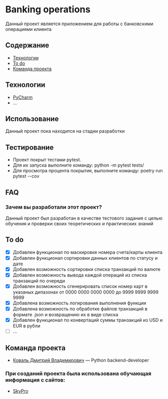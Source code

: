 # Banking operations
Данный проект является приложением для работы с банковскими операциями клиента

## Содержание
- [Технологии](#технологии)
- [To do](#to-do)
- [Команда проекта](#команда-проекта)

## Технологии
- [PyCharm](https://www.jetbrains.com/pycharm/)
- ...

## Использование

Данный проект пока находится на стадии разработки

## Тестирование
- Проект покрыт тестами pytest. 
- Для их запуска выполните команду: python -m pytest tests/
- Для просмотра процента покрытия, выполните команду: poetry run pytest --cov

## FAQ

### Зачем вы разработали этот проект?

Данный проект был разработан в качестве тестового задания с целью обучения и проверки 
своих теоретических и практических знаний

## To do
- [x] Добавлен функционал по маскировке номера счета/карты клиента
- [x] Добавлен функционал сортировки данных клиентов по статусу и дате
- [x] Добавлен возможность сортировки списка транзакций по валюте
- [x] Добавлен возможность вывода каждой операций из списка транзакций по очереди
- [x] Добавлен возможность сгенерировать список номер карт в указаных дипазонах от 0000 0000 0000 0000 до 9999 9999 9999 9999
- [x] Добавлена возможность логирования выполнения функции
- [x] Добавлена возможность по обработке файлов транзакций в формате .json и возвращению их в виде списка
- [x] Добавлен функционал по конвертаций суммы транзакций из USD и EUR в рубли
- [ ] ...

## Команда проекта

- [Коваль Дмитрий Владимирович]() — Python backend-developer 


### При созданий проекта была использована обучающая информация с сайтов:

- [SkyPro](https://sky.pro/?utm_source=yandex&utm_medium=cpc&utm_campaign=n_brand_search_main_ru_yandex_93946323%7Cpl_search%7Cpr_171%7Cta_cold%7Cfu_main_landing%7Cma_academtraff%7Cown_b2c%7Cchg_performance&utm_content=ai_14850610628%7Cagi_5266944834%7Cci_93946323%7Cpi_46574500725%7Cse_none&utm_term=search%7Ckwd_skypro%20курсы=&roistat=direct1_search_14850610628_skypro%20курсы&roistat_referrer=none&roistat_pos=premium_1&etext=&yclid=17878726086746701823#giftpopup)